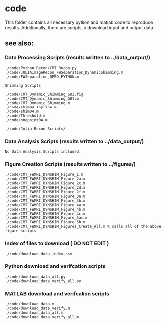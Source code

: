 code
====

This folder contains all necessary python and matlab code to reproduce results. Additionally, there are scripts to download input and output data.

see also:
---------

### Data Processing Scripts (results written to ../data_output/)
	./code/Python Recon/CMT_Recon.py
	./code/JULIAImageRecon_FWSeparation_DynamicShimming.m
	./code/FWSeparation_QPBO_PYTHON.m
	
	Shimming Scripts
	
	./code/CMT_Dynamic_Shimming_GUI.fig
	./code/CMT_Dynamic_Shimming_GUI.m
	./code/CMT_Dynamic_Shimming.m
	./code/shim04_Inplane.m
	./code/shim04.m
	./code/Threshold.m
	./code/onepoint04.m
	
	./code/Julia Recon Scripts/
	


### Data Analysis Scripts (results written to ../data_output/)
	No Data Analysis Scripts included.


### Figure Creation Scripts (results written to ../figures/)
	./code/CMT_FWMRI_DYNSHIM_Figure_1.m
	./code/CMT_FWMRI_DYNSHIM_Figure_2a.m
	./code/CMT_FWMRI_DYNSHIM_Figure_2c.m
	./code/CMT_FWMRI_DYNSHIM_Figure_2d.m
	./code/CMT_FWMRI_DYNSHIM_Figure_2f.m
	./code/CMT_FWMRI_DYNSHIM_Figure_3a.m
	./code/CMT_FWMRI_DYNSHIM_Figure_3b.m
    ./code/CMT_FWMRI_DYNSHIM_Figure_4a.m
    ./code/CMT_FWMRI_DYNSHIM_Figure_4b.m
    ./code/CMT_FWMRI_DYNSHIM_Figure_4c.m
    ./code/CMT_FWMRI_DYNSHIM_Figure_5ac.m
    ./code/CMT_FWMRI_DYNSHIM_Figure_5b.m
    ./code/CMT_FWMRI_DYNSHIM_Figures_Create_All.m % calls all of the above figure scripts
	
	
### Index of files to download ( **DO NOT EDIT** )
    ./code/download_data_index.csv

### Python download and verifcation scripts
    ./code/download_data_all.py
    ./code/download_data_verify_all.py

### MATLAB download and verifcation scripts
    ./code/download_data.m
    ./code/download_data_verify.m
    ./code/download_data_all.m
    ./code/download_data_verify_all.m
